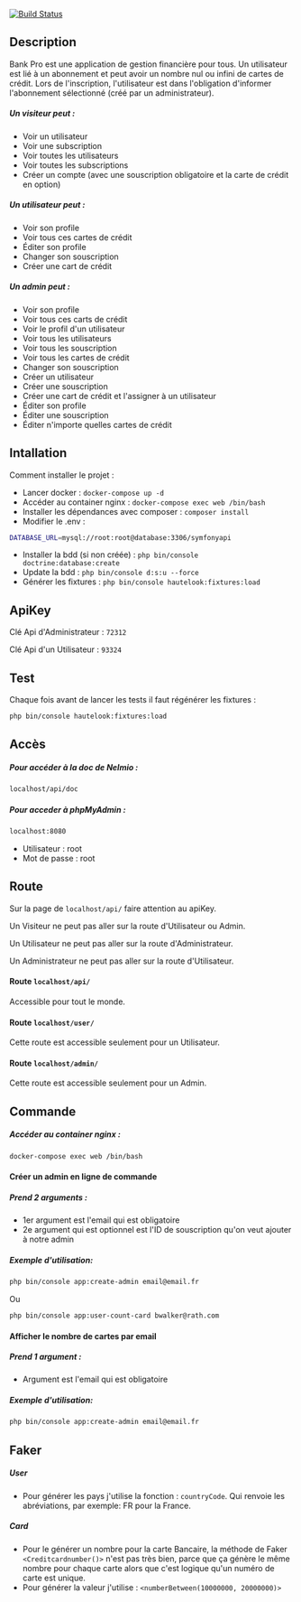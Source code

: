 [![Build Status](https://travis-ci.com/scoorp29/Budjet-Project-Pro.svg?branch=master)](https://travis-ci.com/scoorp29/Budjet-Project-Pro)

## Description

Bank Pro est une application de gestion financière pour tous. Un utilisateur est lié à un abonnement et peut avoir un nombre nul ou infini de cartes de crédit. Lors de l'inscription, l'utilisateur est dans l'obligation d'informer l'abonnement sélectionné (créé par un administrateur).

##### Un visiteur peut : 

- Voir un utilisateur
- Voir une subscription
- Voir toutes les utilisateurs
- Voir toutes les subscriptions
- Créer un compte (avec une souscription obligatoire et la carte de crédit en option)

##### Un utilisateur peut :

- Voir son profile
- Voir tous ces cartes de crédit
- Éditer son profile
- Changer son souscription
- Créer une cart de crédit

##### Un admin peut : 

- Voir son profile
- Voir tous ces carts de crédit
- Voir le profil d'un utilisateur
- Voir tous les utilisateurs
- Voir tous les souscription
- Voir tous les cartes de crédit
- Changer son souscription
- Créer un utilisateur
- Créer une souscription
- Créer une cart de crédit et l'assigner à un utilisateur
- Éditer son profile
- Éditer une souscription
- Éditer n'importe quelles cartes de crédit



## Intallation

Comment installer le projet : 

- Lancer docker : `docker-compose up -d`
- Accéder au container nginx : `docker-compose exec web /bin/bash`
- Installer les dépendances avec composer : `composer install`
- Modifier le .env :
```bash
DATABASE_URL=mysql://root:root@database:3306/symfonyapi
```
- Installer la bdd (si non créée) : `php bin/console doctrine:database:create`
- Update la bdd : `php bin/console d:s:u --force`
- Générer les fixtures : `php bin/console hautelook:fixtures:load`

## ApiKey

Clé Api d'Administrateur : `72312`

Clé Api d'un Utilisateur : `93324`

## Test
Chaque fois avant de lancer les tests il faut régénérer les fixtures :
```bash
php bin/console hautelook:fixtures:load
```
## Accès

##### Pour accéder à la doc de Nelmio : 

```bash
localhost/api/doc
```

##### Pour acceder à phpMyAdmin :
```bash
localhost:8080
```
- Utilisateur : root
- Mot de passe :  root

## Route

Sur la page de `localhost/api/` faire attention au apiKey.

Un Visiteur ne peut pas aller sur la route d'Utilisateur ou Admin.

Un Utilisateur ne peut pas aller sur la route d'Administrateur.

Un Administrateur ne peut pas aller sur la route d'Utilisateur.

#### Route `localhost/api/`
Accessible pour tout le monde.
#### Route `localhost/user/`
Cette route est accessible seulement pour un Utilisateur.
#### Route `localhost/admin/`
Cette route est accessible seulement pour un Admin.

## Commande
##### Accéder au container nginx : 
```bash
docker-compose exec web /bin/bash
```

#### Créer un admin en ligne de commande
##### Prend 2 arguments : 
- 1er argument est l'email qui est obligatoire
- 2e argument qui est optionnel est l'ID de souscription qu'on veut ajouter à notre admin

##### Exemple d'utilisation: 
```bash
php bin/console app:create-admin email@email.fr
```
Ou
```bash
php bin/console app:user-count-card bwalker@rath.com
```

#### Afficher le nombre de cartes par email
##### Prend 1 argument : 
- Argument est l'email qui est obligatoire
##### Exemple d'utilisation: 
```bash
php bin/console app:create-admin email@email.fr
```

## Faker

##### User
- Pour générer les pays j'utilise la fonction : `countryCode`. Qui renvoie les abréviations, par exemple: FR pour la France.
##### Card
- Pour le générer un nombre pour la carte Bancaire, la méthode de Faker `<Creditcardnumber()>` n'est pas très bien, parce que ça génère le même nombre pour chaque carte alors que c'est logique qu'un numéro de carte est unique.
- Pour générer la valeur j'utilise : `<numberBetween(10000000, 20000000)>`